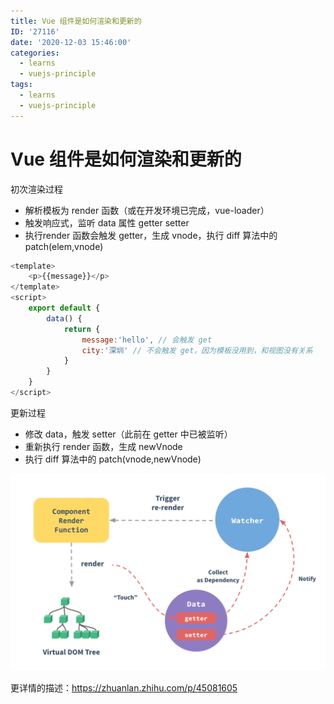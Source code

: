 ```yaml
---
title: Vue 组件是如何渲染和更新的
ID: '27116'
date: '2020-12-03 15:46:00'
categories:
  - learns
  - vuejs-principle
tags:
  - learns
  - vuejs-principle
---
```


# Vue 组件是如何渲染和更新的

初次渲染过程

- 解析模板为 render 函数（或在开发环境已完成，vue-loader）
- 触发响应式，监听 data 属性 getter setter
- 执行render 函数会触发 getter，生成 vnode，执行 diff 算法中的patch(elem,vnode)

``` js 
<template>
    <p>{{message}}</p>
</template>
<script>
    export default {
        data() {
            return {
                message:'hello', // 会触发 get
                city:'深圳' // 不会触发 get，因为模板没用到，和视图没有关系
            }
        }
    }
</script>
```

更新过程

- 修改 data，触发 setter（此前在 getter 中已被监听）
- 重新执行 render 函数，生成 newVnode
- 执行 diff 算法中的 patch(vnode,newVnode)

![](./images/3672746512.png)

更详情的描述：https://zhuanlan.zhihu.com/p/45081605

